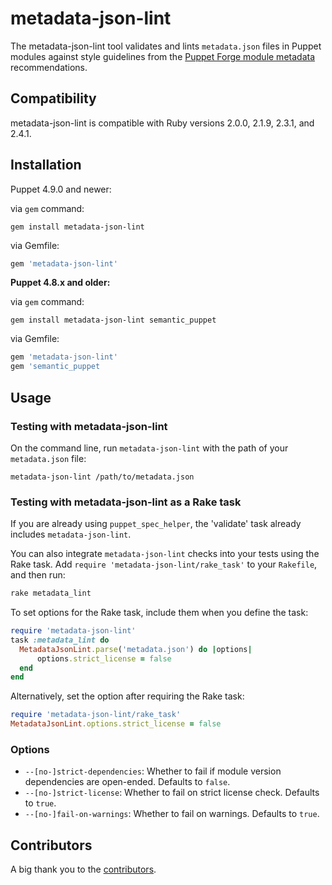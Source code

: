 # metadata-json-lint

The metadata-json-lint tool validates and lints `metadata.json` files in Puppet modules against style guidelines from the [Puppet Forge module metadata](https://docs.puppet.com/puppet/latest/modules_publishing.html#write-a-metadatajson-file) recommendations.

## Compatibility

metadata-json-lint is compatible with Ruby versions 2.0.0, 2.1.9, 2.3.1, and 2.4.1.

## Installation

Puppet 4.9.0 and newer:

via `gem` command:
``` shell
gem install metadata-json-lint
```

via Gemfile:
``` ruby
gem 'metadata-json-lint'
```

**Puppet 4.8.x and older:**

via `gem` command:
``` shell
gem install metadata-json-lint semantic_puppet
```

via Gemfile:
``` ruby
gem 'metadata-json-lint'
gem 'semantic_puppet
```

## Usage

### Testing with metadata-json-lint

On the command line, run `metadata-json-lint` with the path of your `metadata.json` file:

```shell
metadata-json-lint /path/to/metadata.json
```

### Testing with metadata-json-lint as a Rake task

If you are already using `puppet_spec_helper`, the 'validate' task already includes `metadata-json-lint`.

You can also integrate `metadata-json-lint` checks into your tests using the Rake task. Add `require 'metadata-json-lint/rake_task'` to your `Rakefile`, and then run:

```ruby
rake metadata_lint
```

To set options for the Rake task, include them when you define the task:

```ruby
require 'metadata-json-lint'
task :metadata_lint do
  MetadataJsonLint.parse('metadata.json') do |options|
      options.strict_license = false
  end
end
```

Alternatively, set the option after requiring the Rake task:

```ruby
require 'metadata-json-lint/rake_task'
MetadataJsonLint.options.strict_license = false
```

### Options

* `--[no-]strict-dependencies`: Whether to fail if module version dependencies are open-ended. Defaults to `false`.
* `--[no-]strict-license`: Whether to fail on strict license check. Defaults to `true`.
* `--[no-]fail-on-warnings`: Whether to fail on warnings. Defaults to `true`.

## Contributors

A big thank you to the [contributors](https://github.com/voxpupuli/metadata-json-lint/graphs/contributors).
